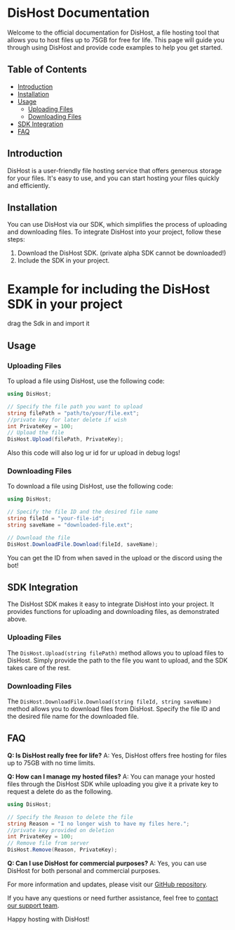 # DisHost Documentation

Welcome to the official documentation for DisHost, a file hosting tool that allows you to host files up to 75GB for free for life. This page will guide you through using DisHost and provide code examples to help you get started.

## Table of Contents

- [Introduction](#introduction)
- [Installation](#installation)
- [Usage](#usage)
  - [Uploading Files](#uploading-files)
  - [Downloading Files](#downloading-files)
- [SDK Integration](#sdk-integration)
- [FAQ](#faq)

## Introduction

DisHost is a user-friendly file hosting service that offers generous storage for your files. It's easy to use, and you can start hosting your files quickly and efficiently.

## Installation

You can use DisHost via our SDK, which simplifies the process of uploading and downloading files. To integrate DisHost into your project, follow these steps:

1. Download the DisHost SDK.
(private alpha SDK cannot be downloaded!)
2. Include the SDK in your project.


# Example for including the DisHost SDK in your project 
drag the Sdk in and import it


## Usage

### Uploading Files

To upload a file using DisHost, use the following code:
```csharp
using DisHost;

// Specify the file path you want to upload
string filePath = "path/to/your/file.ext";
//private key for later delete if wish
int PrivateKey = 100;
// Upload the file
DisHost.Upload(filePath, PrivateKey);
```
Also this code will also log ur id for ur upload in debug logs!
### Downloading Files

To download a file using DisHost, use the following code:

```csharp
using DisHost;

// Specify the file ID and the desired file name
string fileId = "your-file-id";
string saveName = "downloaded-file.ext";

// Download the file
DisHost.DownloadFile.Download(fileId, saveName);
```
You can get the ID from when saved in the upload or the discord using the bot!
## SDK Integration

The DisHost SDK makes it easy to integrate DisHost into your project. It provides functions for uploading and downloading files, as demonstrated above.

### Uploading Files

The `DisHost.Upload(string filePath)` method allows you to upload files to DisHost. Simply provide the path to the file you want to upload, and the SDK takes care of the rest.

### Downloading Files

The `DisHost.DownloadFile.Download(string fileId, string saveName)` method allows you to download files from DisHost. Specify the file ID and the desired file name for the downloaded file.

## FAQ

**Q: Is DisHost really free for life?**
A: Yes, DisHost offers free hosting for files up to 75GB with no time limits.

**Q: How can I manage my hosted files?**
A: You can manage your hosted files through the DisHost SDK while uploading you give it a private key to request a delete do as the following.
```csharp
using DisHost;

// Specify the Reason to delete the file
string Reason = "I no longer wish to have my files here.";
//private key provided on deletion
int PrivateKey = 100;
// Remove file from server
DisHost.Remove(Reason, PrivateKey);
```

**Q: Can I use DisHost for commercial purposes?**
A: Yes, you can use DisHost for both personal and commercial purposes.

For more information and updates, please visit our [GitHub repository](https://github.com/Troyydev/DisHost).

If you have any questions or need further assistance, feel free to [contact our support team](mailto:support@troyyhelps.co.uk).

Happy hosting with DisHost!
